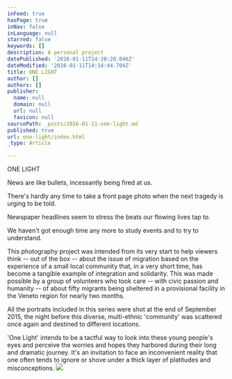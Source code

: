 ```yaml
---
inFeed: true
hasPage: true
inNav: false
inLanguage: null
starred: false
keywords: []
description: A personal project
datePublished: '2016-01-11T14:20:20.046Z'
dateModified: '2016-01-11T14:14:44.704Z'
title: ONE LIGHT
author: []
authors: []
publisher:
  name: null
  domain: null
  url: null
  favicon: null
sourcePath: _posts/2016-01-11-one-light.md
published: true
url: one-light/index.html
_type: Article

---
```

ONE LIGHT

News are
like bullets, incessantly being fired at us.

There's
hardly any time to take a front page photo when the next tragedy is urging to
be told. 

Newspaper
headlines seem to stress the beats our flowing lives tap to. 

We haven't
got enough time any more to study events and to try to understand.

This
photography project was intended from its very start to help viewers think -- out
of the box -- about the issue of migration based on the experience of a small local
community that, in a very short time, has become a tangible example of
integration and solidarity. This was made possible by a group of volunteers who
took care -- with civic passion and humanity -- of about fifty migrants being sheltered
in a provisional facility in the Veneto region for nearly two months.

All the
portraits included in this series were shot at the end of
September 2015, the night before this diverse, multi-ethnic 'community' was scattered
once again and destined to different locations.

'One Light'
intends to be a tactful way to look into these young people's eyes and perceive
the worries and hopes they harbored during their long and dramatic journey.
It's an invitation to face an inconvenient reality that one often tends to
ignore or shove under a thick layer of platitudes and misconceptions.
![](https://the-grid-user-content.s3-us-west-2.amazonaws.com/1a606b1f-c209-49c3-b2c7-9092737705e7.jpg)